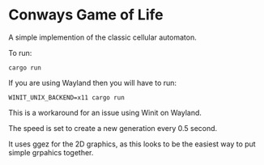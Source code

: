 # Conways Game of Life

A simple implemention of the classic cellular automaton.

To run:

```
cargo run
```

If you are using Wayland then you will have to run:

```
WINIT_UNIX_BACKEND=x11 cargo run
```

This is a workaround for an issue using Winit on Wayland.

The speed is set to create a new generation every 0.5 second.

It uses ggez for the 2D graphics, as this looks to be the easiest way to put simple grpahics together.
